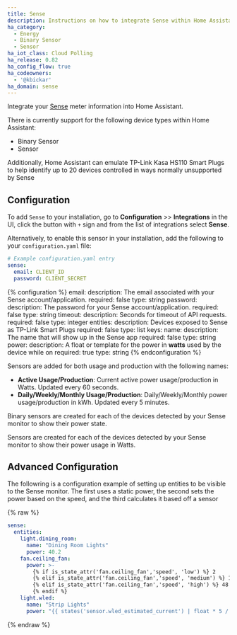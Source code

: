 ```yaml
---
title: Sense
description: Instructions on how to integrate Sense within Home Assistant.
ha_category:
  - Energy
  - Binary Sensor
  - Sensor
ha_iot_class: Cloud Polling
ha_release: 0.82
ha_config_flow: true
ha_codeowners:
  - '@kbickar'
ha_domain: sense
---
```


Integrate your [Sense](https://sense.com) meter information into Home Assistant.

There is currently support for the following device types within Home Assistant:

- Binary Sensor
- Sensor

Additionally, Home Assistant can emulate TP-Link Kasa HS110 Smart Plugs to help identify up to 20 devices controlled in ways normally unsupported by Sense

## Configuration

To add `Sense` to your installation, go to **Configuration** >> **Integrations** in the UI, click the button with `+` sign and from the list of integrations select **Sense**.

Alternatively, to enable this sensor in your installation, add the following to your `configuration.yaml` file:

```yaml
# Example configuration.yaml entry
sense:
  email: CLIENT_ID
  password: CLIENT_SECRET
```

{% configuration %}
email:
  description: The email associated with your Sense account/application.
  required: false
  type: string
password:
  description: The password for your Sense account/application.
  required: false
  type: string
timeout:
  description: Seconds for timeout of API requests.
  required: false
  type: integer
entities:
  description: Devices exposed to Sense as TP-Link Smart Plugs
  required: false
  type: list
  keys:
    name:
      description: The name that will show up in the Sense app
      required: false
      type: string
    power:
      description: A float or template for the power in **watts** used by the device while on
      required: true
      type: string
{% endconfiguration %}

Sensors are added for both usage and production with the following names:

- **Active Usage/Production**: Current active power usage/production in Watts. Updated every 60 seconds.
- **Daily/Weekly/Monthly Usage/Production**: Daily/Weekly/Monthly power usage/production in kWh. Updated every 5 minutes.

Binary sensors are created for each of the devices detected by your Sense monitor to show their power state.

Sensors are created for each of the devices detected by your Sense monitor to show their power usage in Watts.

## Advanced Configuration

The followring is a configuration example of setting up entities to be visible to the Sense monitor.
The first uses a static power, the second sets the power based on the speed, and the third calculates it based off a sensor

{% raw %}
```yaml
sense:
  entities:
    light.dining_room:
      name: "Dining Room Lights"
      power: 40.2
    fan.ceiling_fan:
      power: >-
        {% if is_state_attr('fan.ceiling_fan','speed', 'low') %} 2
        {% elif is_state_attr('fan.ceiling_fan','speed', 'medium') %} 12
        {% elif is_state_attr('fan.ceiling_fan','speed', 'high') %} 48
        {% endif %}
    light.wled:
      name: "Strip Lights"
      power: "{{ states('sensor.wled_estimated_current') | float * 5 / 1000  }}"
```
{% endraw %}
